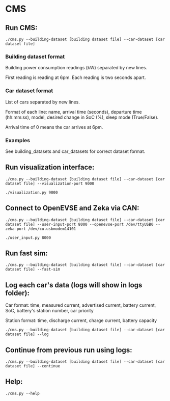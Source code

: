 # CMS
## Run CMS:

```./cms.py --building-dataset [building dataset file] --car-dataset [car dataset file]```

### Building dataset format

Building power consumption readings (kW) separated by new lines.

First reading is reading at 6pm. Each reading is two seconds apart. 

### Car dataset format

List of cars separated by new lines.

Format of each line: name, arrival time (seconds), departure time (hh:mm:ss), model, desired change in SoC (%), sleep mode (True/False).

Arrival time of 0 means the car arrives at 6pm.

### Examples

See building_datasets and car_datasets for correct dataset format.

## Run visualization interface:

```./cms.py --building-dataset [building dataset file] --car-dataset [car dataset file] --visualization-port 9000```

```./visualization.py 9000```

## Connect to OpenEVSE and Zeka via CAN:

```./cms.py --building-dataset [building dataset file] --car-dataset [car dataset file] --user-input-port 8000 --openevse-port /dev/ttyUSB0 --zeka-port /dev/cu.usbmodem14101```

```./user_input.py 8000```

## Run fast sim:

```./cms.py --building-dataset [building dataset file] --car-dataset [car dataset file] --fast-sim```

## Log each car's data (logs will show in logs folder):

Car format: time, measured current, advertised current, battery current, SoC, battery's station number, car priority

Station format: time, discharge current, charge current, battery capacity

```./cms.py --building-dataset [building dataset file] --car-dataset [car dataset file] --log```

## Continue from previous run using logs:

```./cms.py --building-dataset [building dataset file] --car-dataset [car dataset file] --continue```

## Help:

```./cms.py --help```
